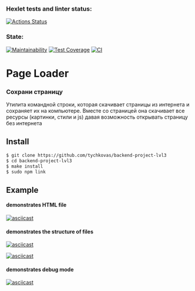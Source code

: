 ### Hexlet tests and linter status:
[![Actions Status](https://github.com/tychkovas/backend-project-lvl3/workflows/hexlet-check/badge.svg)](https://github.com/tychkovas/backend-project-lvl3/actions)

### State:
[![Maintainability](https://api.codeclimate.com/v1/badges/90514effad227fe7da1e/maintainability)](https://codeclimate.com/github/tychkovas/backend-project-lvl3/maintainability) [![Test Coverage](https://api.codeclimate.com/v1/badges/90514effad227fe7da1e/test_coverage)](https://codeclimate.com/github/tychkovas/backend-project-lvl3/test_coverage) [![CI](https://github.com/tychkovas/backend-project-lvl3/actions/workflows/nodejs.yml/badge.svg)](https://github.com/tychkovas/backend-project-lvl3/actions/workflows/nodejs.yml)
# Page Loader
### Сохрани страницу

Утилита командной строки, которая скачивает страницы из интернета и сохраняет их на компьютере. Вместе со страницей она скачивает все ресурсы (картинки, стили и js) давая возможность открывать страницу без интернета

## Install

```sh
$ git clone https://github.com/tychkovas/backend-project-lvl3
$ cd backend-project-lvl3
$ make install
$ sudo npm link
```

## Example 
#### demonstrates HTML file
[![asciicast](https://asciinema.org/a/WC7tTEDGzMRXwZMgvcorfEWVU.svg)](https://asciinema.org/a/WC7tTEDGzMRXwZMgvcorfEWVU)

#### demonstrates the structure of files
[![asciicast](https://asciinema.org/a/5Mz6ApchGieaH2Y8M8EwUDgeI.svg)](https://asciinema.org/a/5Mz6ApchGieaH2Y8M8EwUDgeI)

[![asciicast](https://asciinema.org/a/441417.svg)](https://asciinema.org/a/441417)


#### demonstrates debug mode
[![asciicast](https://asciinema.org/a/0G5ASO8PZ75vW7qSabN75uXYI.svg)](https://asciinema.org/a/0G5ASO8PZ75vW7qSabN75uXYI)
